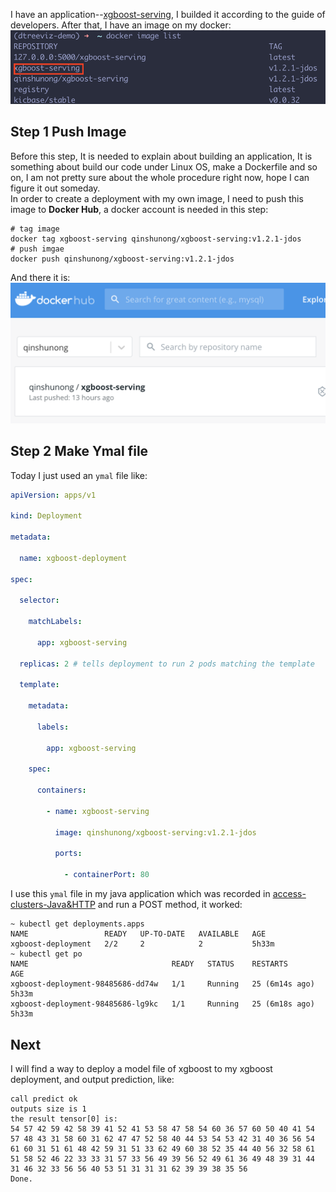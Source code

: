 I have an application--[xgboost-serving](https://github.com/iqiyi/xgboost-serving), I builded it according to the guide of developers. After that, I have an image on my docker:
![](figures/截屏2022-08-05%20下午6.37.52.png)
## Step 1 Push Image
Before this step, It is needed to explain about building an application, It is something about build our code under Linux OS, make a Dockerfile and so on, I am not pretty sure about the whole procedure right now, hope I can figure it out someday.  
In order to create a deployment with my own image, I need to push this image to **Docker Hub**, a docker account is needed in this step:
```shell
# tag image
docker tag xgboost-serving qinshunong/xgboost-serving:v1.2.1-jdos
# push imgae
docker push qinshunong/xgboost-serving:v1.2.1-jdos
```
And there it is:
![](figures/截屏2022-08-05%20下午11.55.12.png)
## Step 2 Make Ymal file
Today I just used an `ymal` file like:
```yml
apiVersion: apps/v1

kind: Deployment

metadata:

  name: xgboost-deployment

spec:

  selector:

    matchLabels:

      app: xgboost-serving

  replicas: 2 # tells deployment to run 2 pods matching the template

  template:

    metadata:

      labels:

        app: xgboost-serving

    spec:

      containers:

        - name: xgboost-serving

          image: qinshunong/xgboost-serving:v1.2.1-jdos

          ports:

            - containerPort: 80
```
I use this `ymal` file in my java application which was recorded in [access-clusters-Java&HTTP](access-clusters-Java&HTTP.md) and run a POST method, it worked:
```shell
~ kubectl get deployments.apps
NAME                 READY   UP-TO-DATE   AVAILABLE   AGE
xgboost-deployment   2/2     2            2           5h33m
~ kubectl get po
NAME                                READY   STATUS    RESTARTS         AGE
xgboost-deployment-98485686-dd74w   1/1     Running   25 (6m14s ago)   5h33m
xgboost-deployment-98485686-lg9kc   1/1     Running   25 (6m18s ago)   5h33m
```
## Next
I will find a way to deploy a model file of xgboost to my xgboost deployment, and output prediction, like:
```shell
call predict ok
outputs size is 1
the result tensor[0] is:
54 57 42 59 42 58 39 41 52 41 53 58 47 58 54 60 36 57 60 50 40 41 54 57 48 43 31 58 60 31 62 47 47 52 58 40 44 53 54 53 42 31 40 36 56 54 61 60 31 51 61 48 42 59 31 51 33 62 49 60 38 52 35 44 40 56 32 58 61 51 58 52 46 22 33 33 31 57 33 56 49 39 56 52 49 61 36 49 48 39 31 44 31 46 32 33 56 56 40 53 51 31 31 31 62 39 39 38 35 56
Done.
```